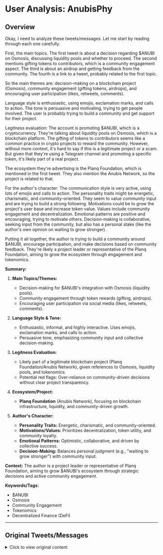 # User Analysis: AnubisPhy

## Overview

<think>
Okay, I need to analyze these tweets/messages. Let me start by reading through each one carefully.

First, the main topics. The first tweet is about a decision regarding $ANUBI on Osmosis, discussing liquidity pools and whether to proceed. The second mentions gifting tokens to contributors, which is a community engagement aspect. The third is about an airdrop and getting feedback from the community. The fourth is a link to a tweet, probably related to the first topic.

So the main themes are: decision-making on a blockchain project (Osmosis), community engagement (gifting tokens, airdrops), and encouraging user participation (likes, retweets, comments).

Language style is enthusiastic, using emojis, exclamation marks, and calls to action. The tone is persuasive and motivating, trying to get people involved. The user is probably trying to build a community and get support for their project.

Legitness evaluation: The account is promoting $ANUBI, which is a cryptocurrency. They're talking about liquidity pools on Osmosis, which is a blockchain platform. The gifting of tokens to contributors seems like a common practice in crypto projects to reward the community. However, without more context, it's hard to say if this is a legitimate project or a scam. But given that they're using a Telegram channel and promoting a specific token, it's likely part of a real project.

The ecosystem they're advertising is the Planq Foundation, which is mentioned in the first tweet. They also mention the Anubis Network, so the project is related to that.

For the author's character: The communication style is very active, using lots of emojis and calls to action. The personality traits might be energetic, charismatic, and community-oriented. They seem to value community input and are trying to build a strong following. Motivations could be to grow the project's user base and increase token value. Values include community engagement and decentralization. Emotional patterns are positive and encouraging, trying to motivate others. Decision-making is collaborative, seeking input from the community, but also has a personal stake (like the author's own opinion on waiting to grow stronger).

Putting it all together, the author is trying to build a community around $ANUBI, encourage participation, and make decisions based on community feedback. They're likely a project leader or representative of the Planq Foundation, aiming to grow the ecosystem through engagement and tokenomics.
</think>

**Summary:**  
1. **Main Topics/Themes:**  
   - Decision-making for $ANUBI's integration with Osmosis (liquidity pools).  
   - Community engagement through token rewards (gifting, airdrops).  
   - Encouraging user participation via social media (likes, retweets, comments).  

2. **Language Style & Tone:**  
   - Enthusiastic, informal, and highly interactive. Uses emojis, exclamation marks, and calls to action.  
   - Persuasive tone, emphasizing community input and collective decision-making.  

3. **Legitness Evaluation:**  
   - Likely part of a legitimate blockchain project (Planq Foundation/Anubis Network), given references to Osmosis, liquidity pools, and tokenomics.  
   - Potential red flags: Over-reliance on community-driven decisions without clear project transparency.  

4. **Ecosystem/Project:**  
   - **Planq Foundation** (Anubis Network), focusing on blockchain infrastructure, liquidity, and community-driven growth.  

5. **Author's Character:**  
   - **Personality Traits:** Energetic, charismatic, and community-oriented.  
   - **Motivations/Values:** Prioritizes decentralization, token utility, and community loyalty.  
   - **Emotional Patterns:** Optimistic, collaborative, and driven by collective success.  
   - **Decision-Making:** Balances personal judgment (e.g., "waiting to grow stronger") with community input.  

**Context:** The author is a project leader or representative of Planq Foundation, aiming to grow $ANUBI's ecosystem through strategic decisions and active community engagement.  

**Keywords/Tags:**  
- $ANUBI  
- Osmosis  
- Community Engagement  
- Tokenomics  
- Decentralized Finance (DeFi)
---
## Original Tweets/Messages

<details>
<summary>Click to view original content</summary>

| Type | Content |
|------|---------|
| messages | ⫸ Big decision time for $ANUBI! We can now create liquidity pools on Osmosis... but should we? 🤔 Our liquidity on Physica Finance is still small. I'm leaning towards waiting to grow stronger, but your voice matters! Read👇

🔗 LIKE AND SHARE HERE 

⫸ Create a thread on X with your BEST argument for or against including $ANUBI in Osmosis now! The most convincing argument will win 2 million $ANUBI tokens!

To participate:
✏  LIKE!
✏  Retweet
✏  FOLLOW PlanqFoundation and me!
🤪 Let the debate begin! |
| messages | $ANUBI loves to give back! ❤️ We gifted 1 MILLION tokens each to our Top 3 Astonic sprint contributors, as a token of our appreciation. And a special gift to the most passionate contributor and community leader, "Sir P. J. Scintillas" 2 MILLION $ANUBI tokens are yours.

            ╰⫸ Like & Share ⫷╯

Thanks for all that you do to Anubis and the Planq Network ecosystem in general.

For the new Anubians know:
(SELL your rewards and kiss future chances goodbye! HODL wisely.💎) |
| messages | Anubians! Want a second shot at the Astonic $ATC airdrop? Let's make some noise! 🚀 Like, retweet, & comment with your ideal Round 2 requirements! Maybe we'll get heard!

╰⫸ Like & Share ⫷╯ |
| messages | Like & Share.
https://x.com/Anubis_Phy/status/1917276440736813140?t=4JQelT4MOeO9C3pO0JJcVg&s=19 |

</details>
